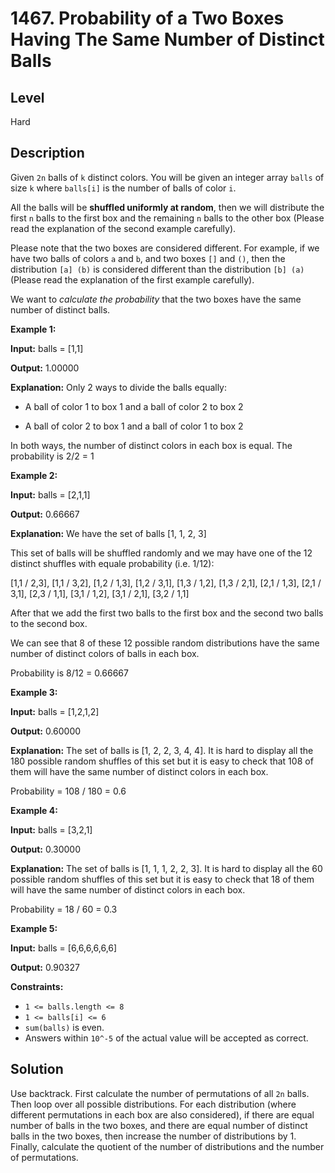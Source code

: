 # 1467. Probability of a Two Boxes Having The Same Number of Distinct Balls
## Level
Hard

## Description
Given `2n` balls of `k` distinct colors. You will be given an integer array `balls` of size `k` where `balls[i]` is the number of balls of color `i`.

All the balls will be **shuffled uniformly at random**, then we will distribute the first `n` balls to the first box and the remaining `n` balls to the other box (Please read the explanation of the second example carefully).

Please note that the two boxes are considered different. For example, if we have two balls of colors `a` and `b`, and two boxes `[]` and `()`, then the distribution `[a] (b)` is considered different than the distribution `[b] (a)` (Please read the explanation of the first example carefully).

We want to *calculate the probability* that the two boxes have the same number of distinct balls.

**Example 1:**

**Input:** balls = [1,1]

**Output:** 1.00000

**Explanation:** Only 2 ways to divide the balls equally:

- A ball of color 1 to box 1 and a ball of color 2 to box 2

- A ball of color 2 to box 1 and a ball of color 1 to box 2

In both ways, the number of distinct colors in each box is equal. The probability is 2/2 = 1

**Example 2:**

**Input:** balls = [2,1,1]

**Output:** 0.66667

**Explanation:** We have the set of balls [1, 1, 2, 3]

This set of balls will be shuffled randomly and we may have one of the 12 distinct shuffles with equale probability (i.e. 1/12):

[1,1 / 2,3], [1,1 / 3,2], [1,2 / 1,3], [1,2 / 3,1], [1,3 / 1,2], [1,3 / 2,1], [2,1 / 1,3], [2,1 / 3,1], [2,3 / 1,1], [3,1 / 1,2], [3,1 / 2,1], [3,2 / 1,1]

After that we add the first two balls to the first box and the second two balls to the second box.

We can see that 8 of these 12 possible random distributions have the same number of distinct colors of balls in each box.

Probability is 8/12 = 0.66667

**Example 3:**

**Input:** balls = [1,2,1,2]

**Output:** 0.60000

**Explanation:** The set of balls is [1, 2, 2, 3, 4, 4]. It is hard to display all the 180 possible random shuffles of this set but it is easy to check that 108 of them will have the same number of distinct colors in each box.

Probability = 108 / 180 = 0.6

**Example 4:**

**Input:** balls = [3,2,1]

**Output:** 0.30000

**Explanation:** The set of balls is [1, 1, 1, 2, 2, 3]. It is hard to display all the 60 possible random shuffles of this set but it is easy to check that 18 of them will have the same number of distinct colors in each box.

Probability = 18 / 60 = 0.3

**Example 5:**

**Input:** balls = [6,6,6,6,6,6]

**Output:** 0.90327

**Constraints:**

* `1 <= balls.length <= 8`
* `1 <= balls[i] <= 6`
* `sum(balls)` is even.
* Answers within `10^-5` of the actual value will be accepted as correct.

## Solution
Use backtrack. First calculate the number of permutations of all `2n` balls. Then loop over all possible distributions. For each distribution (where different permutations in each box are also considered), if there are equal number of balls in the two boxes, and there are equal number of distinct balls in the two boxes, then increase the number of distributions by 1. Finally, calculate the quotient of the number of distributions and the number of permutations.
